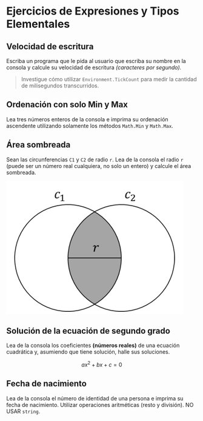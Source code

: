 # Ejercicios de Expresiones y Tipos Elementales

## Velocidad de escritura

Escriba un programa que le pida al usuario que escriba su nombre en la consola y calcule su velocidad de escritura _(caracteres por segundo)._

> Investigue cómo utilizar `Environment.TickCount` para medir la cantidad de milisegundos transcurridos.

## Ordenación con solo Min y Max

Lea tres números enteros de la consola e imprima su ordenación ascendente utilizando solamente los métodos `Math.Min` y `Math.Max`.

## Área sombreada

Sean las circunferencias `C1` y `C2` de radio `r`. Lea de la consola el radio `r` (puede ser un número real cualquiera, no solo un entero) y calcule el área sombreada.

![área sombreada](exercises/assets/area_sombreada.jpg)

## Solución de la ecuación de segundo grado

Lea de la consola los coeficientes **(números reales)** de una ecuación cuadrática y, asumiendo que tiene solución, halle sus soluciones.

$$ax^2 + bx + c = 0$$

## Fecha de nacimiento

Lea de la consola el número de identidad de una persona e imprima su fecha de nacimiento. Utilizar operaciones aritméticas (resto y división). NO USAR `string`.
